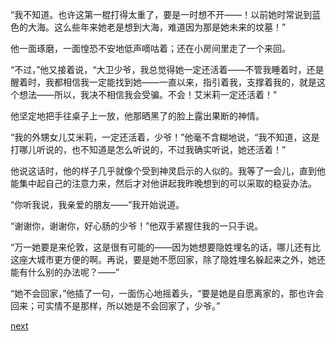 
“我不知道。也许这第一棍打得太重了，要是一时想不开——！以前她时常说到蓝色的大海。这么些年来她老是想到大海，难道因为那是她未来的坟墓！”

他一面琢磨，一面惶恐不安地低声嘀咕着；还在小房间里走了一个来回。

“不过，”他又接着说，“大卫少爷，我总觉得她一定还活着——不管我睡着时，还是醒着时，我都相信我一定能找到她——一直以来，指引着我，支撑着我的，就是这个想法——所以，我决不相信我会受骗。不会！艾米莉一定还活着！”

他坚定地把手往桌子上一放，他那晒黑了的脸上露出果断的神情。

“我的外甥女儿艾米莉，一定还活着，少爷！”他毫不含糊地说，“我不知道，这是打哪儿听说的，也不知道是怎么听说的，不过我确实听说，她还活着！”

他说这话时，他的样子几乎就像个受到神灵启示的人似的。我等了一会儿，直到他能集中起自己的注意力来，然后才对他讲起我昨晚想到的可以采取的稳妥办法。

“你听我说，我亲爱的朋友——”我开始说道。

“谢谢你，谢谢你，好心肠的少爷！”他双手紧握住我的一只手说。

“万一她要是来伦敦，这是很有可能的——因为她想要隐姓埋名的话，哪儿还有比这座大城市更方便的啊。再说，要是她不愿回家，除了隐姓埋名躲起来之外，她还能有什么别的办法呢？——”

“她不会回家，”他插了一句，一面伤心地摇着头，“要是她是自愿离家的，那也许会回来；可实情不是那样，所以她是不会回家了，少爷。”

[next](page599)